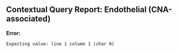 ## Contextual Query Report: Endothelial (CNA-associated)

**Error:**
```
Expecting value: line 1 column 1 (char 0)
```